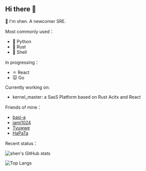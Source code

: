 ## Hi there 👋

<!--
**cdog-shen/cdog-shen** is a ✨ _special_ ✨ repository because its `README.md` (this file) appears on your GitHub profile.

Here are some ideas to get you started:

- 🔭 I’m currently working on ...
- 🌱 I’m currently learning ...
- 👯 I’m looking to collaborate on ...
- 🤔 I’m looking for help with ...
- 💬 Ask me about ...
- 📫 How to reach me: ...
- 😄 Pronouns: ...
- ⚡ Fun fact: ...
-->

👋 I'm shen. A newcomer SRE.

Most commonly used：

- 🐍 Python
- 🦀 Rust
- 🐚 Shell

In progressing：

- ⚛️ React
- 🐭 Go

Currently working on:

- kernel_master: a SasS Platform based on Rust Acitx and React

Friends of mine：

- [basi-a](https://github.com/basi-a)
- [jami1024](https://github.com/jami1024)
- [Tyuwwe](https://github.com/Tyuwwe)
- [HaPaTa](https://github.com/Passer-SJY)

Recent status：

![shen's GitHub stats](https://github-readme-stats.vercel.app/api?username=cdog-shen&show_icons=true) 

![Top Langs](https://github-readme-stats.vercel.app/api/top-langs/?username=cdog-shen&layout=donut&)
